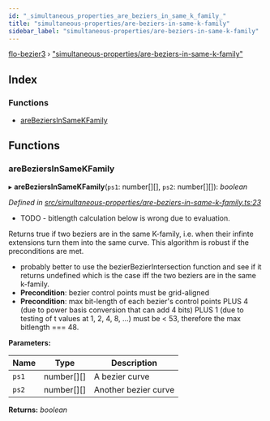 ```yaml
---
id: "_simultaneous_properties_are_beziers_in_same_k_family_"
title: "simultaneous-properties/are-beziers-in-same-k-family"
sidebar_label: "simultaneous-properties/are-beziers-in-same-k-family"
---
```


[flo-bezier3](../globals.md) › ["simultaneous-properties/are-beziers-in-same-k-family"](_simultaneous_properties_are_beziers_in_same_k_family_.md)

## Index

### Functions

* [areBeziersInSameKFamily](_simultaneous_properties_are_beziers_in_same_k_family_.md#arebeziersinsamekfamily)

## Functions

###  areBeziersInSameKFamily

▸ **areBeziersInSameKFamily**(`ps1`: number[][], `ps2`: number[][]): *boolean*

*Defined in [src/simultaneous-properties/are-beziers-in-same-k-family.ts:23](https://github.com/FlorisSteenkamp/FloBezier/blob/6f79660/src/simultaneous-properties/are-beziers-in-same-k-family.ts#L23)*

* TODO - bitlength calculation below is wrong due to evaluation.

Returns true if two beziers are in the same K-family, i.e. when their infinte
extensions turn them into the same curve. This algorithm is robust if the
preconditions are met.
* probably better to use the bezierBezierIntersection function and see if it
returns undefined which is the case iff the two beziers are in the same
k-family.
* **Precondition**: bezier control points must be grid-aligned
* **Precondition**: max bit-length of each bezier's control points PLUS 4
(due to power basis conversion that can add 4 bits) PLUS 1 (due to testing of
t values at 1, 2, 4, 8, ...) must be < 53, therefore the max bitlength === 48.

**Parameters:**

Name | Type | Description |
------ | ------ | ------ |
`ps1` | number[][] | A bezier curve |
`ps2` | number[][] | Another bezier curve  |

**Returns:** *boolean*
